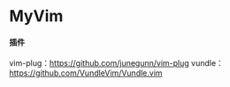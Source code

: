# MyVim


#### 插件
vim-plug：https://github.com/junegunn/vim-plug
vundle： https://github.com/VundleVim/Vundle.vim
